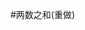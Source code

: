 #两数之和(重做)
[](https://programmercarl.com/0001.%E4%B8%A4%E6%95%B0%E4%B9%8B%E5%92%8C.html)
[](https://leetcode-cn.com/problems/two-sum/solution/suo-you-ti-jie-de-mu-lu-lian-jie-si-wei-ecnoo/)
